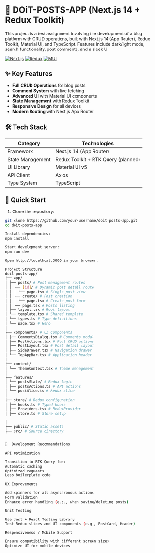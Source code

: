 # 🚀 DOiT-POSTS-APP (Next.js 14 + Redux Toolkit)
This project is a test assignment involving the development of a blog platform with CRUD operations,
built with Next.js 14 (App Router), Redux Toolkit, Material UI, and TypeScript.
Features include dark/light mode, search functionality, post comments, and a sleek U

[![Next.js](https://img.shields.io/badge/Next.js-14.0.0-black?logo=next.js)](https://nextjs.org/)
[![Redux](https://img.shields.io/badge/Redux-Toolkit-764ABC?logo=redux)](https://redux-toolkit.js.org/)
[![MUI](https://img.shields.io/badge/MUI-5.14.0-007FFF?logo=mui)](https://mui.com/)

## ✨ Key Features

- **Full CRUD Operations** for blog posts
- **Comment System** with live fetching
- **Advanced UI** with Material UI components
- **State Management** with Redux Toolkit
- **Responsive Design** for all devices
- **Modern Routing** with Next.js App Router

## 🛠 Tech Stack

| Category        | Technologies                          |
|-----------------|---------------------------------------|
| Framework       | Next.js 14 (App Router)               |
| State Management| Redux Toolkit + RTK Query (planned)   |
| UI Library      | Material UI v5                        |
| API Client      | Axios                                 |
| Type System     | TypeScript                            |

## 🚀 Quick Start

1. Clone the repository:
```bash
git clone https://github.com/your-username/doit-posts-app.git
cd doit-posts-app

Install dependencies:
npm install

Start development server:
npm run dev

Open http://localhost:3000 in your browser.

Project Structure
doit-posts-app/
├── app/
│ ├── posts/ # Post management routes
│ │ ├── [id]/ # Dynamic post detail route
│ │ │ └── page.tsx # Single post view
│ │ ├── create/ # Post creation
│ │ │ └── page.tsx # Create post form
│ │ └── page.tsx # Posts listing
│ ├── layout.tsx # Root layout
│ └── template.tsx # Shared template
│ └── types.ts # Type definitions
│ └── page.tsx # Hero
│
├── components/ # UI Components
│ ├── CommentsDialog.tsx # Comments modal
│ ├── PostActions.tsx # Post CRUD actions
│ ├── PostLayout.tsx # Post detail layout
│ ├── SideDrawer.tsx # Navigation drawer
│ └── TopAppBar.tsx # Application header
│
├── context/
│ └── ThemeContext.tsx # Theme management
│
├── features/
│ └── postsState/ # Redux logic
│ ├── postsActions.ts # API actions
│ └── postSlice.ts # Redux slice
│
├── store/ # Redux configuration
│ ├── hooks.ts # Typed hooks
│ ├── Providers.tsx # ReduxProvider
│ ├── store.ts # Store setup

│
├── public/ # Static assets
├── src/ # Source directory


🚀  Development Recommendations

API Optimization

Transition to RTK Query for:
Automatic caching
Optimized requests
Less boilerplate code

UX Improvements

Add spinners for all asynchronous actions
Form validation
Enhance error handling (e.g., when saving/deleting posts)

Unit Testing

Use Jest + React Testing Library
Test Redux slices and UI components (e.g., PostCard, Header)

Responsiveness / Mobile Support

Ensure compatibility with different screen sizes
Optimize UI for mobile devices